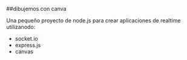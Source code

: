 ##dibujemos con canva 

Una pequeño proyecto de node.js para crear aplicaciones de realtime utilizanodo:

- socket.io
- express.js
- canvas
